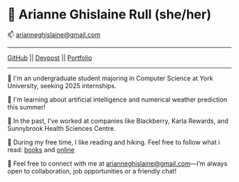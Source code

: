 
🎯 Arianne Ghislaine Rull (she/her)
============
📫  arianneghislaine@gmail.com
-------------------     ----------------------------
[GitHub](https://github.com/arianneghislainerull) ||
[Devpost](https://devpost.com/arianneghislaine) || [Portfolio](https://ariannerullcodes.netlify.app/)
-------------------     ----------------------------

🌺 I'm an undergraduate student majoring in Computer Science at York University, seeking 2025 internships.

🌺 I'm learning about artificial intelligence and numerical weather prediction this summer! 

🌺 In the past, I’ve worked at companies like Blackberry, Karla Rewards, and Sunnybrook Health Sciences Centre. 

🌺 During my free time, I like reading and hiking. Feel free to follow what i read: [books](https://www.goodreads.com/user/show/70035040-arianne-ghislaine) and [online](https://curius.app/arianne-ghislaine-rull)

🌺 Feel free to connect with me at arianneghislaine@gmail.com—I’m always open to collaboration, job opportunities or a friendly chat! 

